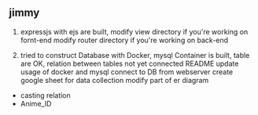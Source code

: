 ## jimmy
1. expressjs with ejs are built,
modify view directory if you're working on fornt-end
modify router directory if you're working on back-end

2. tried to construct Database with Docker, mysql Container is built,
table are OK, relation between tables not yet connected
README update usage of docker and mysql
connect to DB from webserver
create google sheet for data collection
modify part of er diagram 
 -  casting relation
 -  Anime_ID

